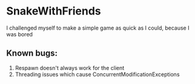 # SnakeWithFriends
I challenged myself to make a simple game as quick as I could, because I was bored

## Known bugs:
1. Respawn doesn't always work for the client
2. Threading issues which cause ConcurrentModificationExceptions
